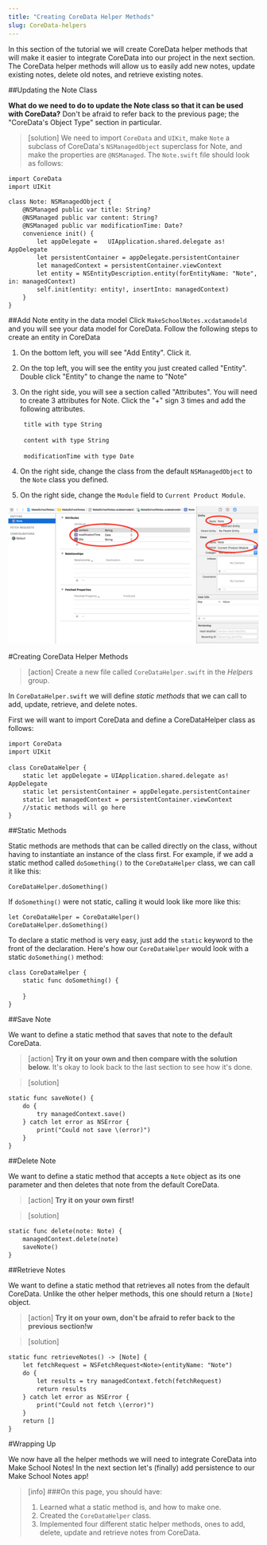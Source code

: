 ```yaml
---
title: "Creating CoreData Helper Methods"
slug: CoreData-helpers
---
```


In this section of the tutorial we will create CoreData helper methods that will make it easier to integrate CoreData into our project in the next section. The CoreData helper methods will allow us to easily add new notes, update existing notes, delete old notes, and retrieve existing notes.

##Updating the Note Class

**What do we need to do to update the Note class so that it can be used with CoreData?** Don't be afraid to refer back to the previous page; the "CoreData's Object Type" section in particular.

> [solution]
We need to import `CoreData` and `UIKit`, make `Note` a subclass of CoreData's `NSManagedObject` superclass for Note, and make the properties are `@NSManaged`. The `Note.swift` file should look as follows:
>
	import CoreData
	import UIKit
>
	class Note: NSManagedObject {
		@NSManaged public var title: String?
		@NSManaged public var content: String?
		@NSManaged public var modificationTime: Date?
		convenience init() {
		    let appDelegate = 	UIApplication.shared.delegate as! AppDelegate
	    	let persistentContainer = appDelegate.persistentContainer
	    	let managedContext = persistentContainer.viewContext
    		let entity = NSEntityDescription.entity(forEntityName: "Note", in: managedContext)
	    	self.init(entity: entity!, insertInto: managedContext)
		}
	}

##Add Note entity in the data model
Click `MakeSchoolNotes.xcdatamodeld` and you will see your data model for CoreData. Follow the following steps to create an entity in CoreData

1. On the bottom left, you will see "Add Entity". Click it.
2. On the top left, you will see the entity you just created called "Entity". Double click "Entity" to change the name to "Note"
3. On the right side, you will see a section called "Attributes". You will need to create 3 attributes for Note. Click the "+" sign 3 times and add the following attributes.

		title with type String

		content with type String

		modificationTime with type Date

4. On the right side, change the class from the default `NSManagedObject` to the `Note` class you defined.
5. On the right side, change the `Module` field to `Current Product Module`.

![Correct settings for entity](entity.png)


#Creating CoreData Helper Methods

> [action]
Create a new file called `CoreDataHelper.swift` in the *Helpers* group.

In `CoreDataHelper.swift` we will define *static methods* that we can call to add, update, retrieve, and delete notes.

First we will want to import CoreData and define a CoreDataHelper class as follows:

	import CoreData
	import UIKit

	class CoreDataHelper {
		static let appDelegate = UIApplication.shared.delegate as! AppDelegate
		static let persistentContainer = appDelegate.persistentContainer
		static let managedContext = persistentContainer.viewContext
		//static methods will go here
	}

##Static Methods

Static methods are methods that can be called directly on the class, without having to instantiate an instance of the class first. For example, if we add a static method called `doSomething()` to the `CoreDataHelper` class, we can call it like this:

	CoreDataHelper.doSomething()

If `doSomething()` were not static, calling it would look like more like this:

 	let CoreDataHelper = CoreDataHelper()
 	CoreDataHelper.doSomething()

To declare a static method is very easy, just add the `static` keyword to the front of the declaration. Here's how our `CoreDataHelper` would look with a static `doSomething()` method:

	class CoreDataHelper {
		static func doSomething() {

		}
	}

##Save Note

We want to define a static method that saves that note to the default CoreData.

> [action]
**Try it on your own and then compare with the solution below.** It's okay to look back to the last section to see how it's done.

<!-- html comment to break boxes -->

> [solution]
>
	static func saveNote() {
		do {
			try managedContext.save()
		} catch let error as NSError {
			print("Could not save \(error)")
		}
	}

##Delete Note

We want to define a static method that accepts a `Note` object as its one parameter and then deletes that note from the default CoreData.

> [action]
> **Try it on your own first!**


<!-- html comment to break boxes -->

> [solution]
>
	static func delete(note: Note) {
		managedContext.delete(note)
		saveNote()
	}


##Retrieve Notes

We want to define a static method that retrieves all notes from the default CoreData. Unlike the other helper methods, this one should return a `[Note]` object.

> [action]
**Try it on your own, don't be afraid to refer back to the previous section!w**

<!-- html comment to break boxes -->

> [solution]
>
	static func retrieveNotes() -> [Note] {
		let fetchRequest = NSFetchRequest<Note>(entityName: "Note")
		do {
			let results = try managedContext.fetch(fetchRequest)
			return results
		} catch let error as NSError {
			print("Could not fetch \(error)")
		}
		return []
	}
>

#Wrapping Up

We now have all the helper methods we will need to integrate CoreData into Make School Notes! In the next section let's (finally) add persistence to our Make School Notes app!

>[info]
>###On this page, you should have:
>
>1. Learned what a static method is, and how to make one.
>2. Created the `CoreDataHelper` class.
>3. Implemented four different static helper methods, ones to add, delete, update and retrieve notes from CoreData.
